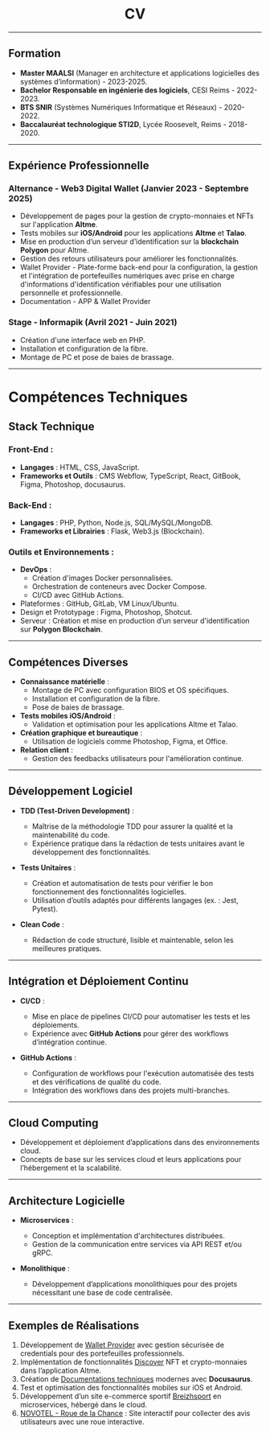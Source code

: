 <h1 align="center" style="">CV</h1>

---

## **Formation**

- **Master MAALSI** (Manager en architecture et applications logicielles des systèmes d’information) - 2023-2025.
- **Bachelor Responsable en ingénierie des logiciels**, CESI Reims - 2022-2023.
- **BTS SNIR** (Systèmes Numériques Informatique et Réseaux) - 2020-2022.
- **Baccalauréat technologique STI2D**, Lycée Roosevelt, Reims - 2018-2020.

---

## **Expérience Professionnelle**

### **Alternance - Web3 Digital Wallet** (Janvier 2023 - Septembre 2025)

- Développement de pages pour la gestion de crypto-monnaies et NFTs sur l'application **Altme**.
- Tests mobiles sur **iOS/Android** pour les applications **Altme** et **Talao**.
- Mise en production d’un serveur d’identification sur la **blockchain Polygon** pour Altme.
- Gestion des retours utilisateurs pour améliorer les fonctionnalités.
- Wallet Provider - Plate-forme back-end pour la configuration, la gestion et
l'intégration de portefeuilles numériques avec prise en charge d'informations
d'identification vérifiables pour une utilisation personnelle et professionnelle.
- Documentation - APP & Wallet Provider

### **Stage - Informapik** (Avril 2021 - Juin 2021)

- Création d'une interface web en PHP.
- Installation et configuration de la fibre.
- Montage de PC et pose de baies de brassage.

---

# Compétences Techniques

## **Stack Technique**

### **Front-End** :

- **Langages** : HTML, CSS, JavaScript.
- **Frameworks et Outils** : CMS Webflow, TypeScript, React, GitBook, Figma, Photoshop, docusaurus.

### **Back-End** :

- **Langages** : PHP, Python, Node.js, SQL/MySQL/MongoDB.
- **Frameworks et Librairies** : Flask, Web3.js (Blockchain).

### **Outils et Environnements** :

- **DevOps** :
  - Création d'images Docker personnalisées.
  - Orchestration de conteneurs avec Docker Compose.
  - CI/CD avec GitHub Actions.
- Plateformes : GitHub, GitLab, VM Linux/Ubuntu.
- Design et Prototypage : Figma, Photoshop, Shotcut.
- Serveur : Création et mise en production d’un serveur d'identification sur **Polygon Blockchain**.

---

## **Compétences Diverses**

- **Connaissance matérielle** :
  - Montage de PC avec configuration BIOS et OS spécifiques.
  - Installation et configuration de la fibre.
  - Pose de baies de brassage.
- **Tests mobiles iOS/Android** :
  - Validation et optimisation pour les applications Altme et Talao.
- **Création graphique et bureautique** :
  - Utilisation de logiciels comme Photoshop, Figma, et Office.
- **Relation client** :
  - Gestion des feedbacks utilisateurs pour l'amélioration continue.

---

## **Développement Logiciel**

- **TDD (Test-Driven Development)** :

  - Maîtrise de la méthodologie TDD pour assurer la qualité et la maintenabilité du code.
  - Expérience pratique dans la rédaction de tests unitaires avant le développement des fonctionnalités.

- **Tests Unitaires** :

  - Création et automatisation de tests pour vérifier le bon fonctionnement des fonctionnalités logicielles.
  - Utilisation d’outils adaptés pour différents langages (ex. : Jest, Pytest).

- **Clean Code** :
  - Rédaction de code structuré, lisible et maintenable, selon les meilleures pratiques.

---

## **Intégration et Déploiement Continu**

- **CI/CD** :

  - Mise en place de pipelines CI/CD pour automatiser les tests et les déploiements.
  - Expérience avec **GitHub Actions** pour gérer des workflows d’intégration continue.

- **GitHub Actions** :
  - Configuration de workflows pour l'exécution automatisée des tests et des vérifications de qualité du code.
  - Intégration des workflows dans des projets multi-branches.

---

## **Cloud Computing**

- Développement et déploiement d’applications dans des environnements cloud.
- Concepts de base sur les services cloud et leurs applications pour l’hébergement et la scalabilité.

---

## **Architecture Logicielle**

- **Microservices** :

  - Conception et implémentation d'architectures distribuées.
  - Gestion de la communication entre services via API REST et/ou gRPC.

- **Monolithique** :
  - Développement d’applications monolithiques pour des projets nécessitant une base de code centralisée.

---

## **Exemples de Réalisations**

1. Développement de [Wallet Provider](https://github.com/TalaoDAO/wallet-provider) avec gestion sécurisée de credentials pour des portefeuilles professionnels.
2. Implémentation de fonctionnalités [Discover](https://github.com/TalaoDAO/DiscoverV2) NFT et crypto-monnaies dans l’application Altme.
3. Création de [Documentations techniques](https://github.com/TalaoDAO/talao-documentation) modernes avec **Docusaurus**.
4. Test et optimisation des fonctionnalités mobiles sur iOS et Android.
5. Développement d’un site e-commerce sportif [Breizhsport](https://github.com/BastienLopez/CESI_Superviser_dev_app) en microservices, hébergé dans le cloud.
6. [NOVOTEL - Roue de la Chance](https://github.com/BastienLopez/NOVOTEL_Roue_de_la_chance) : Site interactif pour collecter des avis utilisateurs avec une roue interactive.
